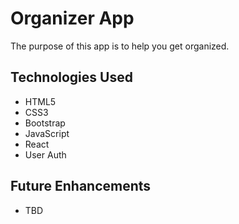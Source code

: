 # Organizer App

The purpose of this app is to help you get organized.

## Technologies Used
- HTML5
- CSS3
- Bootstrap
- JavaScript
- React
- User Auth

## Future Enhancements
- TBD